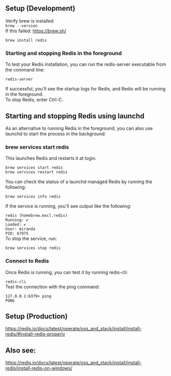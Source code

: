 ## Setup (Development)
Verify brew is installed  
`brew --version`  
If this failed: https://brew.sh/

`brew install redis`  

### Starting and stopping Redis in the foreground
To test your Redis installation, you can run the redis-server executable from the command line:  

`redis-server`  

If successful, you'll see the startup logs for Redis, and Redis will be running in the foreground.  
To stop Redis, enter Ctrl-C.  


## Starting and stopping Redis using launchd
As an alternative to running Redis in the foreground, you can also use launchd to start the process in the background:  

### brew services start redis
This launches Redis and restarts it at login.  

`brew services start redis`  
`brew services restart redis`  

You can check the status of a launchd managed Redis by running the following:  

`brew services info redis`  

If the service is running, you'll see output like the following:  

`redis (homebrew.mxcl.redis)`  
`Running: ✔`  
`Loaded: ✔`  
`User: miranda`  
`PID: 67975`  
To stop the service, run:  

`brew services stop redis`  

### Connect to Redis
Once Redis is running, you can test it by running redis-cli:  

`redis-cli`  
Test the connection with the ping command:  

`127.0.0.1:6379> ping`  
`PONG`  

## Setup (Production)

https://redis.io/docs/latest/operate/oss_and_stack/install/install-redis/#install-redis-properly


## Also see:  
https://redis.io/docs/latest/operate/oss_and_stack/install/install-redis/install-redis-on-windows/
